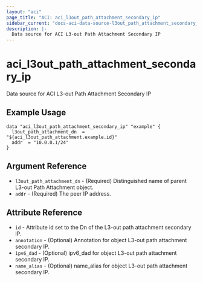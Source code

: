 ```yaml
---
layout: "aci"
page_title: "ACI: aci_l3out_path_attachment_secondary_ip"
sidebar_current: "docs-aci-data-source-l3out_path_attachment_secondary_ip"
description: |-
  Data source for ACI L3-out Path Attachment Secondary IP
---
```


# aci_l3out_path_attachment_secondary_ip

Data source for ACI L3-out Path Attachment Secondary IP

## Example Usage

```hcl
data "aci_l3out_path_attachment_secondary_ip" "example" {
  l3out_path_attachment_dn  = "${aci_l3out_path_attachment.example.id}"
  addr  = "10.0.0.1/24"
}
```

## Argument Reference

- `l3out_path_attachment_dn` - (Required) Distinguished name of parent L3-out Path Attachment object.
- `addr` - (Required) The peer IP address.

## Attribute Reference

- `id` - Attribute id set to the Dn of the L3-out path attachment secondary IP.
- `annotation` - (Optional) Annotation for object L3-out path attachment secondary IP.
- `ipv6_dad` - (Optional) ipv6_dad for object L3-out path attachment secondary IP.
- `name_alias` - (Optional) name_alias for object L3-out path attachment secondary IP.
